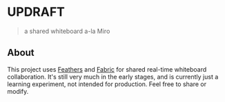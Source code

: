 # UPDRAFT

> a shared whiteboard a-la Miro

## About

This project uses [Feathers](http://feathersjs.com) and [Fabric](http://fabricjs.com) for shared real-time whiteboard collaboration. 
It's still very much in the early stages, and is currently just a learning experiment, not intended for production.
Feel free to share or modify.
